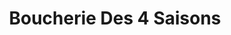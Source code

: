 ---
title: "Boucherie Des 4 Saisons"
url: /saint-paulin/boucherie-des-4-saisons/
shop: Metzgerei
---